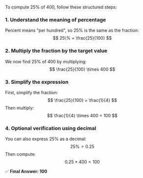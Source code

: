 To compute 25% of 400, follow these structured steps:

### 1. Understand the meaning of percentage
Percent means "per hundred", so 25% is the same as the fraction:
$$
25\% = \frac{25}{100}
$$

### 2. Multiply the fraction by the target value
We now find 25% of 400 by multiplying:
$$
\frac{25}{100} \times 400
$$

### 3. Simplify the expression
First, simplify the fraction:
$$
\frac{25}{100} = \frac{1}{4}
$$
Then multiply:
$$
\frac{1}{4} \times 400 = 100
$$

### 4. Optional verification using decimal
You can also express 25% as a decimal:
$$
25\% = 0.25
$$
Then compute:
$$
0.25 \times 400 = 100
$$

✅ **Final Answer: 100**